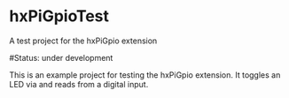 # hxPiGpioTest
A test project for the hxPiGpio extension

#Status: under development

This is an example project for testing the hxPiGpio extension. It toggles an LED via and reads from a digital input.

